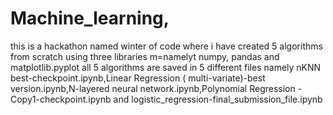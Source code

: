 # Machine_learning,
this is a hackathon named winter of code where i have created 5 algorithms from scratch using three libraries m=namelyt numpy, pandas and matplotlib.pyplot
all 5 algorithms are saved in 5 different files namely nKNN best-checkpoint.ipynb,Linear Regression ( multi-variate)-best version.ipynb,N-layered neural network.ipynb,Polynomial Regression -Copy1-checkpoint.ipynb and logistic_regression-final_submission_file.ipynb
